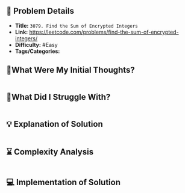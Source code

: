 ## 📝 Problem Details

- **Title:** `3079. Find the Sum of Encrypted Integers`
- **Link:** https://leetcode.com/problems/find-the-sum-of-encrypted-integers/
- **Difficulty:** #Easy 
- **Tags/Categories:** 

## 💭What Were My Initial Thoughts?

```

```

## 🤔What Did I Struggle With?

```

```

## 💡 Explanation of Solution

```

```

## ⌛ Complexity Analysis

```

```

## 💻 Implementation of Solution

```cpp

```